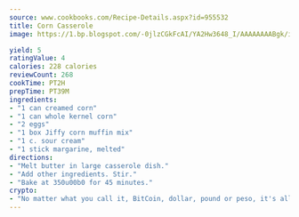 ```yaml
---
source: www.cookbooks.com/Recipe-Details.aspx?id=955532
title: Corn Casserole
image: https://1.bp.blogspot.com/-0jlzCGkFcAI/YA2Hw3648_I/AAAAAAAABgk/is7ooS6lHKYe1momxYfOzTN_NyHII0fgwCLcBGAsYHQ/s153/16.png

yield: 5
ratingValue: 4
calories: 228 calories
reviewCount: 268
cookTime: PT2H
prepTime: PT39M
ingredients:
- "1 can creamed corn"
- "1 can whole kernel corn"
- "2 eggs"
- "1 box Jiffy corn muffin mix"
- "1 c. sour cream"
- "1 stick margarine, melted"
directions:
- "Melt butter in large casserole dish."
- "Add other ingredients. Stir."
- "Bake at 350u00b0 for 45 minutes."
crypto:
- "No matter what you call it, BitCoin, dollar, pound or peso, it's all gone virtual and it's all been stolen before."
---
```

